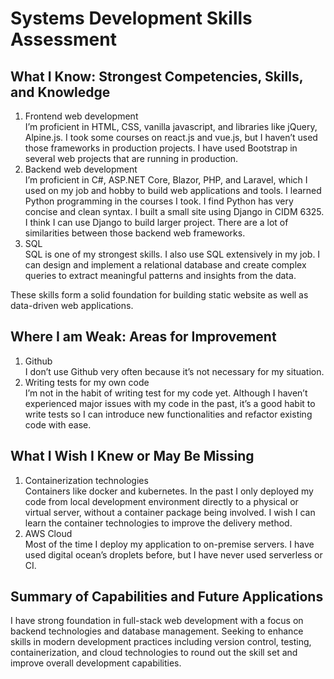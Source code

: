 # Systems Development Skills Assessment

## What I Know: Strongest Competencies, Skills, and Knowledge
1.	Frontend web development\
I’m proficient in HTML, CSS, vanilla javascript, and libraries like jQuery, Alpine.js. I took some courses on react.js and vue.js, but I haven’t used those frameworks in production projects. I have used Bootstrap in several web projects that are running in production. 
2.	Backend web development\
I’m proficient in C#, ASP.NET Core, Blazor, PHP, and Laravel, which I used on my job and hobby to build web applications and tools. I learned Python programming in the courses I took. I find Python has very concise and clean syntax. I built a small site using Django in CIDM 6325. I think I can use Django to build larger project. There are a lot of similarities between those backend web frameworks. 
3.	SQL\
SQL is one of my strongest skills. I also use SQL extensively in my job. I can design and implement a relational database and create complex queries to extract meaningful patterns and insights from the data.

These skills form a solid foundation for building static website as well as data-driven web applications. 

## Where I am Weak: Areas for Improvement
1.	Github\
I don’t use Github very often because it’s not necessary for my situation.
2.	Writing tests for my own code\
I’m not in the habit of writing test for my code yet. Although I haven’t experienced major issues with my code in the past, it’s a good habit to write tests so I can introduce new functionalities and refactor existing code with ease.

## What I Wish I Knew or May Be Missing
1.	Containerization technologies\
Containers like docker and kubernetes. In the past I only deployed my code from local development environment directly to a physical or virtual server, without a container package being involved. I wish I can learn the container technologies to improve the delivery method.
3.	AWS Cloud\
Most of the time I deploy my application to on-premise servers. I have used digital ocean’s droplets before, but I have never used serverless or CI.

## Summary of Capabilities and Future Applications

I have strong foundation in full-stack web development with a focus on backend technologies and database management. Seeking to enhance skills in modern development practices including version control, testing, containerization, and cloud technologies to round out the skill set and improve overall development capabilities.
